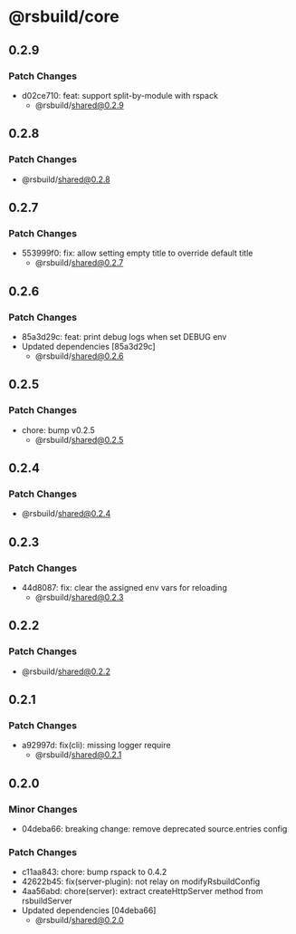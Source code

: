 # @rsbuild/core

## 0.2.9

### Patch Changes

- d02ce710: feat: support split-by-module with rspack
  - @rsbuild/shared@0.2.9

## 0.2.8

### Patch Changes

- @rsbuild/shared@0.2.8

## 0.2.7

### Patch Changes

- 553999f0: fix: allow setting empty title to override default title
  - @rsbuild/shared@0.2.7

## 0.2.6

### Patch Changes

- 85a3d29c: feat: print debug logs when set DEBUG env
- Updated dependencies [85a3d29c]
  - @rsbuild/shared@0.2.6

## 0.2.5

### Patch Changes

- chore: bump v0.2.5
  - @rsbuild/shared@0.2.5

## 0.2.4

### Patch Changes

- @rsbuild/shared@0.2.4

## 0.2.3

### Patch Changes

- 44d8087: fix: clear the assigned env vars for reloading
  - @rsbuild/shared@0.2.3

## 0.2.2

### Patch Changes

- @rsbuild/shared@0.2.2

## 0.2.1

### Patch Changes

- a92997d: fix(cli): missing logger require
  - @rsbuild/shared@0.2.1

## 0.2.0

### Minor Changes

- 04deba66: breaking change: remove deprecated source.entries config

### Patch Changes

- c11aa843: chore: bump rspack to 0.4.2
- 42622b45: fix(server-plugin): not relay on modifyRsbuildConfig
- 4aa56abd: chore(server): extract createHttpServer method from rsbuildServer
- Updated dependencies [04deba66]
  - @rsbuild/shared@0.2.0
